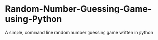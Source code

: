 # Random-Number-Guessing-Game-using-Python
A simple, command line random number guessing game written in python

